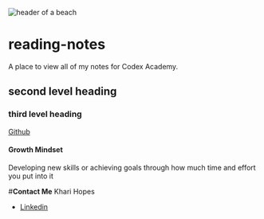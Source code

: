 ![header of a beach](https://fraserisland-australia.com/wp-content/uploads/2016/11/8.Fraser-Island-Beaches-Header.jpg)

# __reading-notes__
A place to view all of my notes for Codex Academy.

## second level heading

### third level heading
[Github](https://github.com/khari-hopes/)

#### Growth Mindset
Developing new skills or achieving goals through how much time and effort you put into it

#__Contact Me__
Khari Hopes
- [Linkedin](https://www.linkedin.com/in/kharihopes/)
